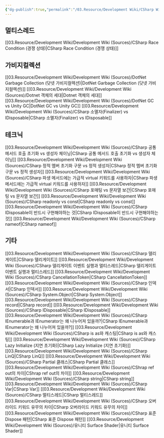 ```yaml
---
{"dg-publish":true,"permalink":"/03.Resource/Development Wiki/CSharp Wiki/","noteIcon":"","created":"2024-12-21T17:43:53.000+09:00","updated":"2025-07-19T23:11:33.008+09:00"}
---
```


## 멀티스레드
[[03.Resource/Development Wiki/Development Wiki (Sources)/CSharp Race Condition (경쟁 상태)\|CSharp Race Condition (경쟁 상태)]]
## 가비지컬렉션
[[03.Resource/Development Wiki/Development Wiki (Sources)/DotNet Garbage Collection (닷넷 가비지컬렉션)\|DotNet Garbage Collection (닷넷 가비지컬렉션)]]
[[03.Resource/Development Wiki/Development Wiki (Sources)/Dotnet 객체의 세대\|Dotnet 객체의 세대]]
[[03.Resource/Development Wiki/Development Wiki (Sources)/DotNet GC vs Unity GC\|DotNet GC vs Unity GC]]
[[03.Resource/Development Wiki/Development Wiki (Sources)/CSharp 소멸자(Finalizer) vs IDisposable\|CSharp 소멸자(Finalizer) vs IDisposable]]
## 테크닉
[[03.Resource/Development Wiki/Development Wiki (Sources)/CSharp 공통 메서드 호출 초기화 vs 생성자 체이닝\|CSharp 공통 메서드 호출 초기화 vs 생성자 체이닝]]
[[03.Resource/Development Wiki/Development Wiki (Sources)/CSharp 정적 멤버 초기화 구문 vs 정적 생성자\|CSharp 정적 멤버 초기화 구문 vs 정적 생성자]]
[[03.Resource/Development Wiki/Development Wiki (Sources)/CSharp 파생 메서드에는 가급적 virtual 키워드를 사용하자\|CSharp 파생 메서드에는 가급적 virtual 키워드를 사용하자]]
[[03.Resource/Development Wiki/Development Wiki (Sources)/CSharp 포매팅 vs 문자열 보간\|CSharp 포매팅 vs 문자열 보간]]
[[03.Resource/Development Wiki/Development Wiki (Sources)/CSharp readonly vs const\|CSharp readonly vs const]]
[[03.Resource/Development Wiki/Development Wiki (Sources)/CSharp IDisposable이 반드시 구현해야하는 것\|CSharp IDisposable이 반드시 구현해야하는 것]]
[[03.Resource/Development Wiki/Development Wiki (Sources)/CSharp nameof\|CSharp nameof]]
## 기타
[[03.Resource/Development Wiki/Development Wiki (Sources)/CSharp 델리게이트\|CSharp 델리게이트]]
[[03.Resource/Development Wiki/Development Wiki (Sources)/CSharp 델리게이트 이벤트 실행과 멀티스레드\|CSharp 델리게이트 이벤트 실행과 멀티스레드]]
[[03.Resource/Development Wiki/Development Wiki (Sources)/CSharp CancellationToken\|CSharp CancellationToken]]
[[03.Resource/Development Wiki/Development Wiki (Sources)/CSharp 인덱서\|CSharp 인덱서]]
[[03.Resource/Development Wiki/Development Wiki (Sources)/CSharp System.Object\|CSharp System.Object]]
[[03.Resource/Development Wiki/Development Wiki (Sources)/CSharp record\|CSharp record]]
[[03.Resource/Development Wiki/Development Wiki (Sources)/CSharp IDisposable\|CSharp IDisposable]]
[[03.Resource/Development Wiki/Development Wiki (Sources)/CSharp IEnumerable과 IEnumerator는 왜 나누어져 있을까?\|CSharp IEnumerable과 IEnumerator는 왜 나누어져 있을까?]]
[[03.Resource/Development Wiki/Development Wiki (Sources)/CSharp is as와 캐스팅\|CSharp is as와 캐스팅]]
[[03.Resource/Development Wiki/Development Wiki (Sources)/CSharp Lazy Initialize (지연 초기화)\|CSharp Lazy Initialize (지연 초기화)]]
[[03.Resource/Development Wiki/Development Wiki (Sources)/CSharp LinQ\|CSharp LinQ]]
[[03.Resource/Development Wiki/Development Wiki (Sources)/CSharp Partial 클래스\|CSharp Partial 클래스]]
[[03.Resource/Development Wiki/Development Wiki (Sources)/CShrap ref out의 차이\|CShrap ref out의 차이]]
[[03.Resource/Development Wiki/Development Wiki (Sources)/CSharp string\|CSharp string]]
[[03.Resource/Development Wiki/Development Wiki (Sources)/CSharp Var\|CSharp Var]]
[[03.Resource/Development Wiki/Development Wiki (Sources)/CSharp 멀티스레드\|CSharp 멀티스레드]]
[[03.Resource/Development Wiki/Development Wiki (Sources)/CSharp 오버라이드 키워드 유무의 차이\|CSharp 오버라이드 키워드 유무의 차이]]
[[03.Resource/Development Wiki/Development Wiki (Sources)/CSharp 표준 Dispose 패턴\|CSharp 표준 Dispose 패턴]]
[[03.Resource/Development Wiki/Development Wiki (Sources)/유니티 Surface Shader\|유니티 Surface Shader]]